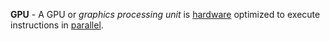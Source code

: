**GPU** - A GPU or *graphics processing unit* is [hardware](/docs/Resources/Definitions/Hardware) optimized to execute instructions in [parallel](docs/Resources/Definitions/Parallel.md).
